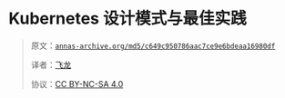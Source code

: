 # Kubernetes 设计模式与最佳实践

> 原文：[`annas-archive.org/md5/c649c950786aac7ce9e6bdeaa16980df`](https://annas-archive.org/md5/c649c950786aac7ce9e6bdeaa16980df)
> 
> 译者：[飞龙](https://github.com/wizardforcel)
> 
> 协议：[CC BY-NC-SA 4.0](http://creativecommons.org/licenses/by-nc-sa/4.0/)